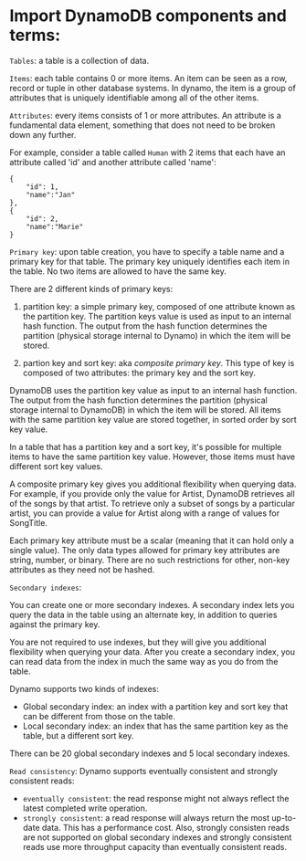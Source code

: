 # Import DynamoDB components and terms:

`Tables`: a table is a collection of data.

`Items`: each table contains 0 or more items. An item can be seen as a row, record or tuple in other database systems. In dynamo, the item is a group of attributes that is uniquely identifiable among all of the other items.

`Attributes`: every items consists of 1 or more attributes. An attribute is a fundamental data element, something that does not need to be broken down any further.

For example, consider a table called `Human` with 2 items that each have an attribute called 'id' and another attribute called 'name':

```
{
    "id": 1,
    "name":"Jan"
},
{
    "id": 2,
    "name":"Marie"
}
```

`Primary key`: upon table creation, you have to specify a table name and a primary key for that table. The primary key uniquely identifies each item in the table. No two items are allowed to have the same key.

There are 2 different kinds of primary keys:

1. partition key: a simple primary key, composed of one attribute known as the partition key. The partition keys value is used as input to an internal hash function. The output from the hash function determines the partition (physical storage internal to Dynamo) in which the item will be stored.

2. partion key and sort key: aka _composite primary key_. This type of key is composed of two attributes: the primary key and the sort key. 

DynamoDB uses the partition key value as input to an internal hash function. The output from the hash function determines the partition (physical storage internal to DynamoDB) in which the item will be stored. All items with the same partition key value are stored together, in sorted order by sort key value.

In a table that has a partition key and a sort key, it's possible for multiple items to have the same partition key value. However, those items must have different sort key values.

A composite primary key gives you additional flexibility when querying data. For example, if you provide only the value for Artist, DynamoDB retrieves all of the songs by that artist. To retrieve only a subset of songs by a particular artist, you can provide a value for Artist along with a range of values for SongTitle.

Each primary key attribute must be a scalar (meaning that it can hold only a single value). The only data types allowed for primary key attributes are string, number, or binary. There are no such restrictions for other, non-key attributes as they need not be hashed.

`Secondary indexes`:

You can create one or more secondary indexes. A secondary index lets you query the data in the table using an alternate key, in addition to queries against the primary key.

You are not required to use indexes, but they will give you additional flexibility when querying your data. After you create a secondary index, you can read data from the index in much the same way as you do from the table.

Dynamo supports two kinds of indexes:
- Global secondary index: an index with a partition key and sort key that can be different from those on the table.
- Local secondary index: an index that has the same partition key as the table, but a different sort key.

There can be 20 global secondary indexes and 5 local secondary indexes.


`Read consistency`: Dynamo supports eventually consistent and strongly consistent reads:
- `eventually consistent`: the read response might not always reflect the latest completed write operation.
- `strongly consistent`: a read response will always return the most up-to-date data. This has a performance cost. Also, strongly consisten reads are not supported on global secondary indexes and strongly consistent reads use more throughput capacity than eventually consistent reads.